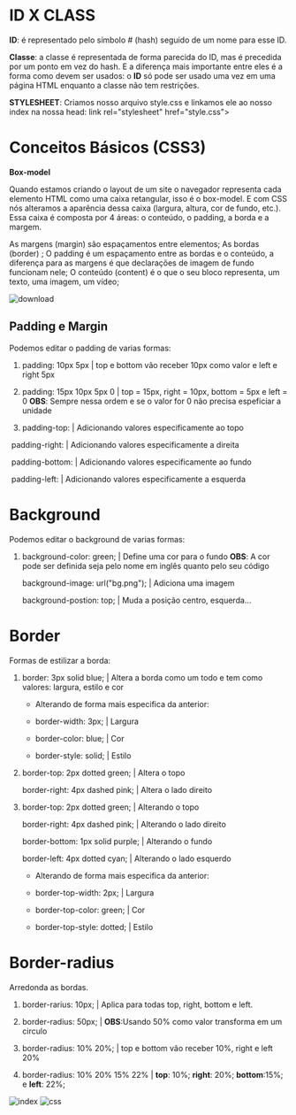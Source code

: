 # ID X CLASS 

**ID**: é representado pelo símbolo # (hash) seguido de um nome para esse ID.

**Classe**: a classe é representada de forma parecida do ID, mas é precedida por um ponto em vez do hash.
E a diferença mais importante entre eles é a forma como devem ser usados: o **ID** só pode ser usado uma vez em uma página HTML enquanto a classe não tem restrições.

**STYLESHEET**:
Criamos nosso arquivo style.css e linkamos ele ao nosso index na nossa head:
link rel="stylesheet" href="style.css">

# Conceitos Básicos (CSS3)

**Box-model**

Quando estamos criando o layout de um site o navegador representa cada elemento HTML como uma caixa retangular, isso é o box-model. E com CSS nós alteramos a aparência dessa caixa (largura, altura, cor de fundo, etc.). Essa caixa é composta por 4 áreas: o conteúdo, o padding, a borda e a margem.

As margens (margin) são espaçamentos entre elementos; As bordas (border) ; O padding é um espaçamento entre as bordas e o conteúdo, a diferença para as margens é que declarações de imagem de fundo funcionam nele; O conteúdo (content) é o que o seu bloco representa, um texto, uma imagem, um vídeo;

![download](https://user-images.githubusercontent.com/107083404/176084325-a33107ef-905e-4d9c-8e1c-4b544c0748a9.png)


## Padding e Margin

Podemos editar o padding de varias formas:

1. padding: 10px 5px              | top e bottom vão receber 10px como valor e left e right 5px

2. padding: 15px 10px 5px 0 | top = 15px, right = 10px, bottom = 5px e left = 0 **OBS**: Sempre nessa ordem e se o valor for 0 não precisa espeficiar a unidade

3. padding-top:         | Adicionando valores especificamente ao topo

​		padding-right:       | Adicionando valores especificamente a direita

​		padding-bottom:  | Adicionando valores especificamente ao fundo

​		padding-left:          | Adicionando valores especificamente a esquerda

# Background

Podemos editar o background de varias formas:

1. background-color: green;    			 | Define uma cor para o fundo **OBS**: A cor pode ser definida seja pelo nome em inglês quanto pelo seu código

   background-image: url("bg.png");   | Adiciona uma imagem

   background-postion: top; 				| Muda a posição centro, esquerda...

# Border

Formas de estilizar a borda:

1. border: 3px solid blue; | Altera a borda como um todo e tem como valores: largura, estilo e cor

   - Alterando de forma mais especifica da anterior:

   - border-width: 3px; | Largura

   - border-color: blue; | Cor

   - border-style: solid; | Estilo

2. border-top: 2px dotted green; | Altera o topo

   border-right: 4px dashed pink; | Altera o lado direito

3. border-top: 2px dotted green;       | Alterando o topo

   border-right: 4px dashed pink;      | Alterando o lado direito

   border-bottom: 1px solid purple;  | Alterando o fundo


   border-left: 4px dotted cyan;          | Alterando o lado esquerdo

   - Alterando de forma mais especifica da anterior:

   - border-top-width: 2px;    | Largura

   - border-top-color: green; | Cor

   - border-top-style: dotted; | Estilo

# Border-radius

Arredonda as bordas.

1. border-rarius: 10px;                         | Aplica para todas top, right, bottom e left.

2. border-radius: 50px;                        | **OBS**:Usando 50% como valor transforma em um circulo
3. border-radius: 10% 20%;                 | top e bottom vão receber 10%, right e left 20%
4. border-radius: 10% 20% 15% 22% | **top**: 10%; **right**: 20%; **bottom**:15%; e **left**: 22%;

![index](https://user-images.githubusercontent.com/107083404/176085794-ff91ca63-4a97-4a92-96b2-d069b244979d.png)
![css](https://user-images.githubusercontent.com/107083404/176085801-8652dd34-425f-48fc-9e92-1be9d19012c2.png)


